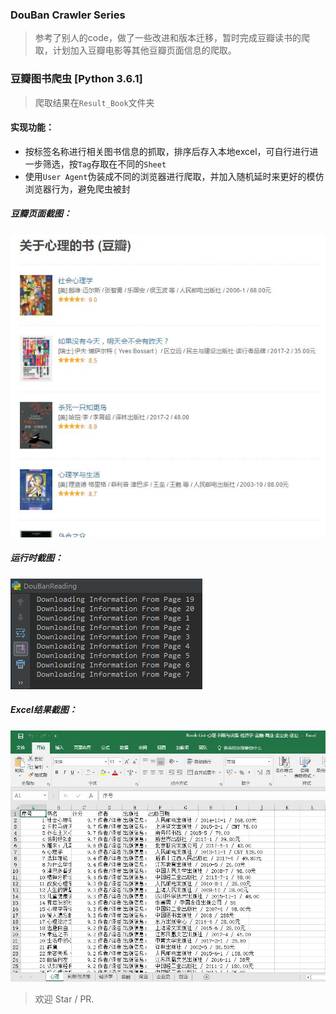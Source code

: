 ### DouBan Crawler Series 
> 参考了别人的code，做了一些改进和版本迁移，暂时完成豆瓣读书的爬取，计划加入豆瓣电影等其他豆瓣页面信息的爬取。

### 豆瓣图书爬虫    [Python 3.6.1]
> 爬取结果在`Result_Book`文件夹  <br>

#### 实现功能： 
 - 按标签名称进行相关图书信息的抓取，排序后存入本地excel，可自行进行进一步筛选，按`Tag`存取在不同的`Sheet`
 - 使用`User Agent`伪装成不同的浏览器进行爬取，并加入随机延时来更好的模仿浏览器行为，避免爬虫被封
    
##### 豆瓣页面截图：

![Page](https://github.com/SimonCqk/DouBanCrawls/blob/master/ScreenShots/doubanpage.jpg?raw=true)

##### 运行时截图：

![Running](https://github.com/SimonCqk/DouBanCrawls/blob/master/ScreenShots/running.jpg?raw=true)

##### Excel结果截图：

![Excel](https://github.com/SimonCqk/DouBanCrawls/blob/master/ScreenShots/excel.jpg?raw=true)

> 欢迎 Star / PR.
